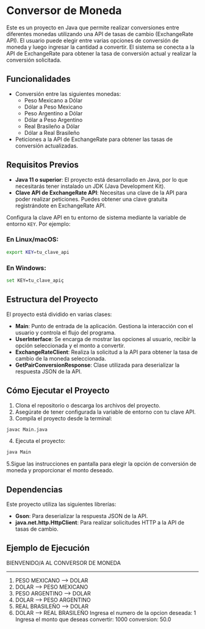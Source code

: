 # Conversor de Moneda

Este es un proyecto en Java que permite realizar conversiones entre diferentes monedas utilizando una API de tasas de cambio (ExchangeRate API). El usuario puede elegir entre varias opciones de conversión de moneda y luego ingresar la cantidad a convertir. El sistema se conecta a la API de ExchangeRate para obtener la tasa de conversión actual y realizar la conversión solicitada.

## Funcionalidades

- Conversión entre las siguientes monedas:
    - Peso Mexicano a Dólar
    - Dólar a Peso Mexicano
    - Peso Argentino a Dólar
    - Dólar a Peso Argentino
    - Real Brasileño a Dólar
    - Dólar a Real Brasileño
- Peticiones a la API de ExchangeRate para obtener las tasas de conversión actualizadas.

## Requisitos Previos

- **Java 11 o superior**: El proyecto está desarrollado en Java, por lo que necesitarás tener instalado un JDK (Java Development Kit).
- **Clave API de ExchangeRate API**: Necesitas una clave de la API para poder realizar peticiones. Puedes obtener una clave gratuita registrándote en ExchangeRate API.

Configura la clave API en tu entorno de sistema mediante la variable de entorno `KEY`. Por ejemplo:

### En Linux/macOS:
```bash
export KEY=tu_clave_api
```
### En Windows:
```bash
set KEY=tu_clave_apiç
```
## Estructura del Proyecto

El proyecto está dividido en varias clases:

- **Main**: Punto de entrada de la aplicación. Gestiona la interacción con el usuario y controla el flujo del programa.
- **UserInterface**: Se encarga de mostrar las opciones al usuario, recibir la opción seleccionada y el monto a convertir.
- **ExchangeRateClient**: Realiza la solicitud a la API para obtener la tasa de cambio de la moneda seleccionada.
- **GetPairConversionResponse**: Clase utilizada para deserializar la respuesta JSON de la API.

## Cómo Ejecutar el Proyecto

1. Clona el repositorio o descarga los archivos del proyecto.
2. Asegúrate de tener configurada la variable de entorno con tu clave API.
3. Compila el proyecto desde la terminal:

```bash
javac Main.java
```
4. Ejecuta el proyecto:

```bash
java Main
```
5.Sigue las instrucciones en pantalla para elegir la opción de conversión de moneda y proporcionar el monto deseado.

## Dependencias

Este proyecto utiliza las siguientes librerías:

- **Gson**: Para deserializar la respuesta JSON de la API.
- **java.net.http.HttpClient**: Para realizar solicitudes HTTP a la API de tasas de cambio.

## Ejemplo de Ejecución

BIENVENIDO/A AL CONVERSOR DE MONEDA
***********************************
1. PESO MEXICANO --> DOLAR
2. DOLAR --> PESO MEXICANO
3. PESO ARGENTINO --> DOLAR
4. DOLAR --> PESO ARGENTINO
5. REAL BRASILEÑO --> DOLAR
6. DOLAR --> REAL BRASILEÑO
   Ingresa el numero de la opcion deseada: 1
   Ingresa el monto que deseas convertir: 1000
   conversion: 50.0





